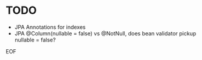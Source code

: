 TODO
====

- JPA Annotations for indexes
- JPA @Column(nullable = false) vs @NotNull, does bean validator pickup nullable = false?

EOF
